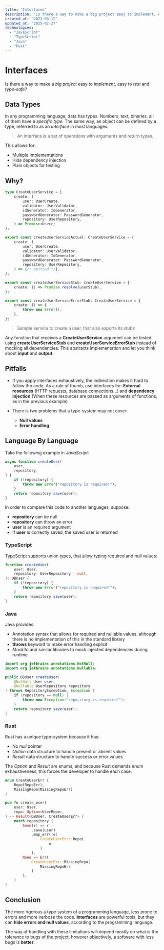 ```yaml
---
title: "Interfaces"
description: "Is there a way to make a big project easy to implement, easy to test and type-safe?"
created_at: "2023-08-12"
updated_at: "2025-02-27"
technologies:
  - "JavaScript"
  - "TypeScript"
  - "Java"
  - "Rust"
---
```


# Interfaces

Is there a way to make a _big project_ easy to _implement_, easy to _test_ and _type-safe_?

## Data Types

In any programming language, data has types. Numbers, text, binaries, all of them have a _specific
type_. The same way, an object can be defined by a type, referred to as an _interface_ in most
languages.

> An interface is a set of operations with arguments and return types.

This allows for:

- Multiple implementations
- Hide dependency injection
- Plain objects for testing

## Why?

```ts
type CreateUserService = {
    create: (
        user: UserCreate,
        validator: UserValidator,
        idGenerator: IdGenerator,
        passwordGenerator: PasswordGenerator,
        repository: UserRepository,
    ) => Promise<User>;
};

export const createUserServiceActual: CreateUserService = {
    create: (
        user: UserCreate,
        validator: UserValidator,
        idGenerator: IdGenerator,
        passwordGenerator: PasswordGenerator,
        repository: UserRepository,
    ) => {/* omitted */},
};

export const createUserServiceStub: CreateUserService = {
    create: () => Promise.resolve(userStub),
};

export const createUserServiceErrorStub: CreateUserService = {
    create: () => {
        throw new Error();
    },
};
```

> Sample service to create a user, that also exports its _stubs_

Any function that receives a **CreateUserService** argument can be tested using
**createUserServiceStub** and **createUserServiceErrorStub** instead of mocking all dependencies.
This abstracts implementation and let you think about **input** and **output**.

## Pitfalls

- If you apply interfaces exhaustively, the indirection makes it hard to follow the code. As a rule
  of thumb, use interfaces for: **External resources** (HTTP requests, database connections...) and
  **dependency injection** (When these resources are passed as arguments of functions, as in the
  previous example)

- There is two problems that a type-system may not cover:

  - **Null values**
  - **Error handling**

## Language By Language

Take the following example in _JavaScript_:

```js
async function createUser(
    user,
    repository,
) {
    if (!repository) {
        throw new Error("repository is required!");
    }
    return repository.save(user);
}
```

In order to compare this code to another languages, suppose:

- **repository** can be null
- **repository** can throw an error
- **user** is an required argument
- If **user** is correctly saved, the saved user is returned

### TypeScript

TypeScript supports union types, that allow typing required and null values:

```ts
function createUser(
    user: User,
    repository: UserRepository | null,
): DBUser {
    if (!repository) {
        throw new Error("repository is required!");
    }
    return repository.save(user);
}
```

### Java

Java provides:

- Annotation syntax that allows for required and nullable values, although there is no
  implementation of this in the standard library
- **throws** keyword to make error handling explicit
- _Mockito_ and similar libraries to mock injected dependencies during runtime

```java
import org.jetbrains.annotations.NotNull;
import org.jetbrains.annotations.Nullable;

public DBUser createUser(
    @NotNull User user,
    @Nullable UserRepository repository
) throws RepositoryException, Exception {
    if (repository == null) {
        throw new Exception("repository is required!");
    }
    return repository.save(user);
}
```

### Rust

Rust has a unique type-system because it has:

- No _null_ pointer
- _Option_ data structure to handle present or absent values
- _Result_ data structure to handle success or error values

The _Option_ and _Result_ are enums, and because Rust demands enum exhaustiveness, this forces the
developer to handle each case:

```rust
enum CreateUserErr {
    Repo(RepoErr),
    MissingRepo(MissingRepoErr)
}

pub fn create_user(
    user: User,
    repo: Option<UserRepo>,
) -> Result<DBUser, CreateUserErr> {
    match repository {
        Some(r) => r
            .save(user)
            .map_err(|e|
                CreateUserErr::Repo(
                    e
                )            
            ),
        None => Err(
            CreateUserErr::MissingRepo(
                MissingRepoErr
            )
        ),
    }
}
```

## Conclusion

The more rigorous a type system of a programming language, less prone to errors and more verbose the
code. **Interfaces** are powerful tools, but they can **hide errors and null values**, according to
the programming language.

The way of handling with these limitations will depend mostly on what is the tolerance to bugs of
the project, however objectively, a software with less bugs is **better**.
